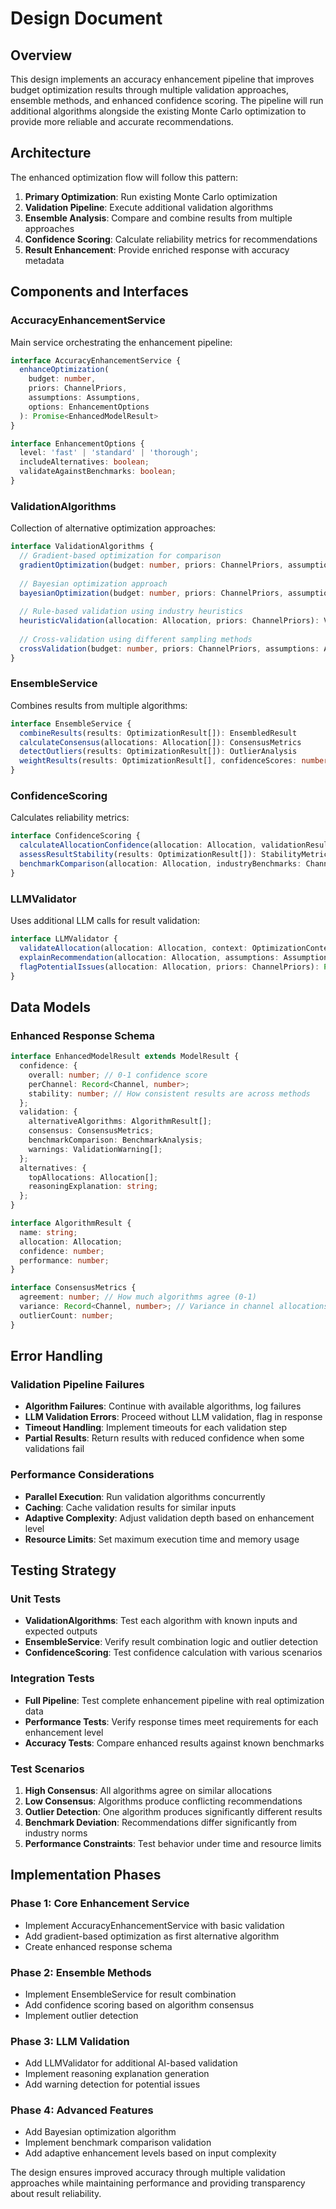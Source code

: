 # Design Document

## Overview

This design implements an accuracy enhancement pipeline that improves budget optimization results through multiple validation approaches, ensemble methods, and enhanced confidence scoring. The pipeline will run additional algorithms alongside the existing Monte Carlo optimization to provide more reliable and accurate recommendations.

## Architecture

The enhanced optimization flow will follow this pattern:

1. **Primary Optimization**: Run existing Monte Carlo optimization
2. **Validation Pipeline**: Execute additional validation algorithms
3. **Ensemble Analysis**: Compare and combine results from multiple approaches
4. **Confidence Scoring**: Calculate reliability metrics for recommendations
5. **Result Enhancement**: Provide enriched response with accuracy metadata

## Components and Interfaces

### AccuracyEnhancementService

Main service orchestrating the enhancement pipeline:

```typescript
interface AccuracyEnhancementService {
  enhanceOptimization(
    budget: number,
    priors: ChannelPriors,
    assumptions: Assumptions,
    options: EnhancementOptions
  ): Promise<EnhancedModelResult>
}

interface EnhancementOptions {
  level: 'fast' | 'standard' | 'thorough';
  includeAlternatives: boolean;
  validateAgainstBenchmarks: boolean;
}
```

### ValidationAlgorithms

Collection of alternative optimization approaches:

```typescript
interface ValidationAlgorithms {
  // Gradient-based optimization for comparison
  gradientOptimization(budget: number, priors: ChannelPriors, assumptions: Assumptions): OptimizationResult
  
  // Bayesian optimization approach
  bayesianOptimization(budget: number, priors: ChannelPriors, assumptions: Assumptions): OptimizationResult
  
  // Rule-based validation using industry heuristics
  heuristicValidation(allocation: Allocation, priors: ChannelPriors): ValidationResult
  
  // Cross-validation using different sampling methods
  crossValidation(budget: number, priors: ChannelPriors, assumptions: Assumptions): ValidationResult
}
```

### EnsembleService

Combines results from multiple algorithms:

```typescript
interface EnsembleService {
  combineResults(results: OptimizationResult[]): EnsembledResult
  calculateConsensus(allocations: Allocation[]): ConsensusMetrics
  detectOutliers(results: OptimizationResult[]): OutlierAnalysis
  weightResults(results: OptimizationResult[], confidenceScores: number[]): Allocation
}
```

### ConfidenceScoring

Calculates reliability metrics:

```typescript
interface ConfidenceScoring {
  calculateAllocationConfidence(allocation: Allocation, validationResults: ValidationResult[]): number
  assessResultStability(results: OptimizationResult[]): StabilityMetrics
  benchmarkComparison(allocation: Allocation, industryBenchmarks: ChannelPriors): BenchmarkAnalysis
}
```

### LLMValidator

Uses additional LLM calls for result validation:

```typescript
interface LLMValidator {
  validateAllocation(allocation: Allocation, context: OptimizationContext): Promise<LLMValidationResult>
  explainRecommendation(allocation: Allocation, assumptions: Assumptions): Promise<string>
  flagPotentialIssues(allocation: Allocation, priors: ChannelPriors): Promise<ValidationWarning[]>
}
```

## Data Models

### Enhanced Response Schema

```typescript
interface EnhancedModelResult extends ModelResult {
  confidence: {
    overall: number; // 0-1 confidence score
    perChannel: Record<Channel, number>;
    stability: number; // How consistent results are across methods
  };
  validation: {
    alternativeAlgorithms: AlgorithmResult[];
    consensus: ConsensusMetrics;
    benchmarkComparison: BenchmarkAnalysis;
    warnings: ValidationWarning[];
  };
  alternatives: {
    topAllocations: Allocation[];
    reasoningExplanation: string;
  };
}

interface AlgorithmResult {
  name: string;
  allocation: Allocation;
  confidence: number;
  performance: number;
}

interface ConsensusMetrics {
  agreement: number; // How much algorithms agree (0-1)
  variance: Record<Channel, number>; // Variance in channel allocations
  outlierCount: number;
}
```

## Error Handling

### Validation Pipeline Failures

- **Algorithm Failures**: Continue with available algorithms, log failures
- **LLM Validation Errors**: Proceed without LLM validation, flag in response
- **Timeout Handling**: Implement timeouts for each validation step
- **Partial Results**: Return results with reduced confidence when some validations fail

### Performance Considerations

- **Parallel Execution**: Run validation algorithms concurrently
- **Caching**: Cache validation results for similar inputs
- **Adaptive Complexity**: Adjust validation depth based on enhancement level
- **Resource Limits**: Set maximum execution time and memory usage

## Testing Strategy

### Unit Tests

- **ValidationAlgorithms**: Test each algorithm with known inputs and expected outputs
- **EnsembleService**: Verify result combination logic and outlier detection
- **ConfidenceScoring**: Test confidence calculation with various scenarios

### Integration Tests

- **Full Pipeline**: Test complete enhancement pipeline with real optimization data
- **Performance Tests**: Verify response times meet requirements for each enhancement level
- **Accuracy Tests**: Compare enhanced results against known benchmarks

### Test Scenarios

1. **High Consensus**: All algorithms agree on similar allocations
2. **Low Consensus**: Algorithms produce conflicting recommendations
3. **Outlier Detection**: One algorithm produces significantly different results
4. **Benchmark Deviation**: Recommendations differ significantly from industry norms
5. **Performance Constraints**: Test behavior under time and resource limits

## Implementation Phases

### Phase 1: Core Enhancement Service
- Implement AccuracyEnhancementService with basic validation
- Add gradient-based optimization as first alternative algorithm
- Create enhanced response schema

### Phase 2: Ensemble Methods
- Implement EnsembleService for result combination
- Add confidence scoring based on algorithm consensus
- Implement outlier detection

### Phase 3: LLM Validation
- Add LLMValidator for additional AI-based validation
- Implement reasoning explanation generation
- Add warning detection for potential issues

### Phase 4: Advanced Features
- Add Bayesian optimization algorithm
- Implement benchmark comparison validation
- Add adaptive enhancement levels based on input complexity

The design ensures improved accuracy through multiple validation approaches while maintaining performance and providing transparency about result reliability.